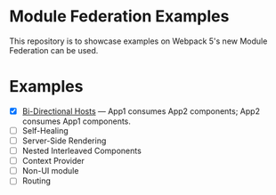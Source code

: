 # Module Federation Examples

This repository is to showcase examples on Webpack 5's new Module Federation can be used.

# Examples

- [x] [Bi-Directional Hosts](./bi-directional/README.md) &mdash; App1 consumes App2 components; App2 consumes App1 components.
- [ ] Self-Healing
- [ ] Server-Side Rendering
- [ ] Nested Interleaved Components
- [ ] Context Provider
- [ ] Non-UI module
- [ ] Routing
